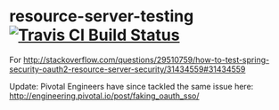 # resource-server-testing [![Travis CI Build Status](https://travis-ci.org/timtebeek/resource-server-testing.svg)](https://travis-ci.org/timtebeek/resource-server-testing)

For http://stackoverflow.com/questions/29510759/how-to-test-spring-security-oauth2-resource-server-security/31434559#31434559

Update: Pivotal Engineers have since tackled the same issue here: http://engineering.pivotal.io/post/faking_oauth_sso/
